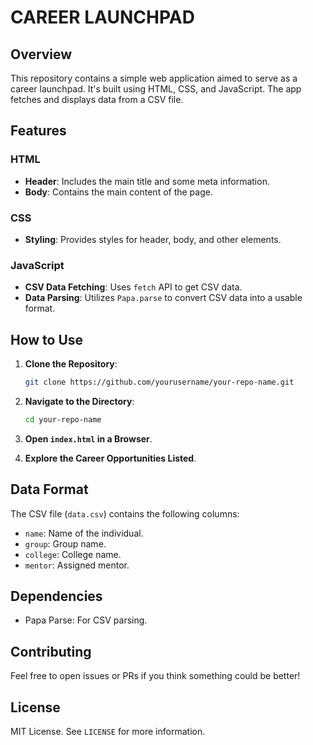 # CAREER LAUNCHPAD

## Overview
This repository contains a simple web application aimed to serve as a career launchpad. It's built using HTML, CSS, and JavaScript. The app fetches and displays data from a CSV file.

## Features

### HTML
- **Header**: Includes the main title and some meta information.
- **Body**: Contains the main content of the page.

### CSS
- **Styling**: Provides styles for header, body, and other elements.

### JavaScript
- **CSV Data Fetching**: Uses `fetch` API to get CSV data.
- **Data Parsing**: Utilizes `Papa.parse` to convert CSV data into a usable format.

## How to Use

1. **Clone the Repository**: 
    ```bash
    git clone https://github.com/yourusername/your-repo-name.git
    ```
    
2. **Navigate to the Directory**:
    ```bash
    cd your-repo-name
    ```

3. **Open `index.html` in a Browser**.

4. **Explore the Career Opportunities Listed**.

## Data Format

The CSV file (`data.csv`) contains the following columns:

- `name`: Name of the individual.
- `group`: Group name.
- `college`: College name.
- `mentor`: Assigned mentor.

## Dependencies

- Papa Parse: For CSV parsing. 

## Contributing

Feel free to open issues or PRs if you think something could be better!

## License

MIT License. See `LICENSE` for more information.

